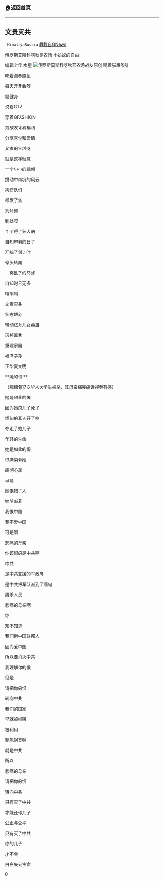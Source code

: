 ###  [:house:返回首頁](https://github.com/ourhimalayas/txt)
---

## 文贵灭共
` HimalayaRussia` [轉載自GNews](https://gnews.org/zh-hans/985006/)

俄罗斯莫斯科喀秋莎农场 小蚂蚁的自由

编辑上传 水星
![]()![](https://gnews.org/wp-content/uploads/2021/03/T.jpeg)俄罗斯莫斯科喀秋莎农场战友原创
喝着猫屎咖啡

吃着海参鲍鱼

每天开开会呀

健健身

说着GTV

穿着GFASHION

为战友谋着福利

分享喜悦和爱情

文贵的生活呀

就是这样惬意

一个小小的视频

搅动中南坑的风云

狗仔队们

都发了疯

到处抓

到处咬

个个得了狂犬病

自知审判的日子

开始了倒计时

晕头转向

一窝乱了的马蜂

自知时日无多

嗡嗡嗡

文贵灭共

壮志雄心

带动亿万儿女英雄

灭掉匪共

重建家园

福泽子孙

正华夏文明



**她的恨 **

（观缅甸17岁华人大学生被杀，其母亲痛哭痛诉视频有感）

她是如此的恨

因为她的儿子死了

缅甸的军人开了枪

夺走了她儿子

年轻的生命

她是如此的恨

恨撕裂着她

痛彻心扉

可是

她恨错了人

她哭喊着

我恨中国

我不爱中国

可是啊

悲痛的母亲

你该恨的是中共啊

中共

是中共支援的军政府

是中共把军队派到了缅甸

屠杀人民

悲痛的母亲啊

你

知不知道

我们新中国联邦人

因为爱中国

所以要消灭中共

我理解你的恨

但是

请把你的恨

转向中共

我们的国家

早就被绑架

被利用

罪魁祸首啊

就是中共

所以

悲痛的母亲

请把你的恨

转向中共

只有灭了中共

才能还你儿子

公正与公平

只有灭了中共

你的儿子

才不会

白白失去生命

0
